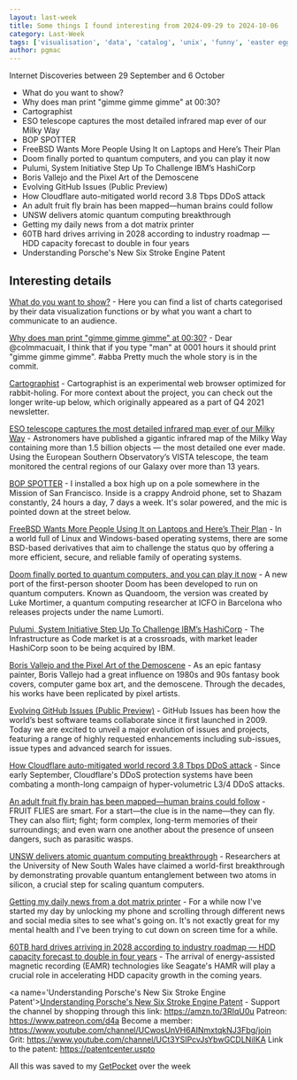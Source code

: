 ```yaml
---
layout: last-week
title: Some things I found interesting from 2024-09-29 to 2024-10-06
category: Last-Week
tags: ['visualisation', 'data', 'catalog', 'unix', 'funny', 'easter eggs', 'open source', 'browser', 'space', 'music', 'user', 'freebsd', 'quantum computing', 'games', 'terraform', 'open source', 'iac', 'pixel', 'demo', 'art', 'project management', 'github', 'networking', 'ddos', 'cyber', 'biology', 'ai', 'quantum computing', 'maker', 'hardware', 'storage', 'hardware', 'vehicles', 'engines', 'engineering']
author: pgmac
---
```


Internet Discoveries between 29 September and  6 October
- What do you want to show?
- Why does man print "gimme gimme gimme" at 00:30?
- Cartographist
- ESO telescope captures the most detailed infrared map ever of our Milky Way
- BOP SPOTTER
- FreeBSD Wants More People Using It on Laptops and Here’s Their Plan
- Doom finally ported to quantum computers, and you can play it now
- Pulumi, System Initiative Step Up To Challenge IBM’s HashiCorp
- Boris Vallejo and the Pixel Art of the Demoscene
- Evolving GitHub Issues (Public Preview)
- How Cloudflare auto-mitigated world record 3.8 Tbps DDoS attack
- An adult fruit fly brain has been mapped—human brains could follow
- UNSW delivers atomic quantum computing breakthrough
- Getting my daily news from a dot matrix printer
- 60TB hard drives arriving in 2028 according to industry roadmap — HDD capacity forecast to double in four years
- Understanding Porsche's New Six Stroke Engine Patent

## Interesting details

<a name='What do you want to show?'>[What do you want to show?](https://datavizcatalogue.com/search.html)</a> - Here you can find a list of charts categorised by their data visualization functions or by what you want a chart to communicate to an audience.

<a name='Why does man print "gimme gimme gimme" at 00:30?'>[Why does man print "gimme gimme gimme" at 00:30?](https://unix.stackexchange.com/questions/405783/why-does-man-print-gimme-gimme-gimme-at-0030)</a> - Dear @colmmacuait, I think that if you type "man" at 0001 hours it should print "gimme gimme gimme". #abba Pretty much the whole story is in the commit.

<a name='Cartographist'>[Cartographist](https://szymonkaliski.com/projects/cartographist/)</a> - Cartographist is an experimental web browser optimized for rabbit-holing. For more context about the project, you can check out the longer write-up below, which originally appeared as a part of Q4 2021 newsletter.

<a name='ESO telescope captures the most detailed infrared map ever of our Milky Way'>[ESO telescope captures the most detailed infrared map ever of our Milky Way](https://www.eso.org/public/news/eso2413/)</a> - Astronomers have published a gigantic infrared map of the Milky Way containing more than 1.5 billion objects ― the most detailed one ever made. Using the European Southern Observatory’s VISTA telescope, the team monitored the central regions of our Galaxy over more than 13 years.

<a name='BOP SPOTTER'>[BOP SPOTTER](https://walzr.com/bop-spotter)</a> - I installed a box high up on a pole somewhere in the Mission of San Francisco. Inside is a crappy Android phone, set to Shazam constantly, 24 hours a day, 7 days a week. It's solar powered, and the mic is pointed down at the street below.

<a name='FreeBSD Wants More People Using It on Laptops and Here’s Their Plan'>[FreeBSD Wants More People Using It on Laptops and Here’s Their Plan](https://news.itsfoss.com/freebsd-laptop-adoption/)</a> - In a world full of Linux and Windows-based operating systems, there are some BSD-based derivatives that aim to challenge the status quo by offering a more efficient, secure, and reliable family of operating systems.

<a name='Doom finally ported to quantum computers, and you can play it now'>[Doom finally ported to quantum computers, and you can play it now](https://www.neowin.net/news/doom-finally-ported-to-quantum-computers-and-you-can-play-it-now/)</a> - A new port of the first-person shooter Doom has been developed to run on quantum computers. Known as Quandoom, the version was created by Luke Mortimer, a quantum computing researcher at ICFO in Barcelona who releases projects under the name Lumorti.

<a name='Pulumi, System Initiative Step Up To Challenge IBM’s HashiCorp'>[Pulumi, System Initiative Step Up To Challenge IBM’s HashiCorp](https://www.forbes.com/sites/rscottraynovich/2024/09/30/pulumi-system-initiative-step-up-to-challenge-ibms-hashicorp/)</a> - The Infrastructure as Code market is at a crossroads, with market leader HashiCorp soon to be being acquired by IBM.

<a name='Boris Vallejo and the Pixel Art of the Demoscene'>[Boris Vallejo and the Pixel Art of the Demoscene](https://marincomics.com/vallejo-pixelart.html)</a> - As an epic fantasy painter, Boris Vallejo had a great influence on 1980s and 90s fantasy book covers, computer game box art, and the demoscene. Through the decades, his works have been replicated by pixel artists.

<a name='Evolving GitHub Issues (Public Preview)'>[Evolving GitHub Issues (Public Preview)](https://github.blog/changelog/2024-10-01-evolving-github-issues-public-preview/)</a> - GitHub Issues has been how the world’s best software teams collaborate since it first launched in 2009. Today we are excited to unveil a major evolution of issues and projects, featuring a range of highly requested enhancements including sub-issues, issue types and advanced search for issues.

<a name='How Cloudflare auto-mitigated world record 3.8 Tbps DDoS attack'>[How Cloudflare auto-mitigated world record 3.8 Tbps DDoS attack](https://blog.cloudflare.com/how-cloudflare-auto-mitigated-world-record-3-8-tbps-ddos-attack)</a> - Since early September, Cloudflare's DDoS protection systems have been combating a month-long campaign of hyper-volumetric L3/4 DDoS attacks.

<a name='An adult fruit fly brain has been mapped—human brains could follow'>[An adult fruit fly brain has been mapped—human brains could follow](https://archive.is/vBUjt)</a> - FRUIT FLIES are smart. For a start—the clue is in the name—they can fly. They can also flirt; fight; form complex, long-term memories of their surroundings; and even warn one another about the presence of unseen dangers, such as parasitic wasps.

<a name='UNSW delivers atomic quantum computing breakthrough'>[UNSW delivers atomic quantum computing breakthrough](https://www.innovationaus.com/unsw-delivers-atomic-quantum-computing-breakthrough/)</a> - Researchers at the University of New South Wales have claimed a world-first breakthrough by demonstrating provable quantum entanglement between two atoms in silicon, a crucial step for scaling quantum computers.

<a name='Getting my daily news from a dot matrix printer'>[Getting my daily news from a dot matrix printer](https://aschmelyun.com/blog/getting-my-daily-news-from-a-dot-matrix-printer/)</a> - For a while now I've started my day by unlocking my phone and scrolling through different news and social media sites to see what's going on. It's not exactly great for my mental health and I've been trying to cut down on screen time for a while.

<a name='60TB hard drives arriving in 2028 according to industry roadmap — HDD capacity forecast to double in four years'>[60TB hard drives arriving in 2028 according to industry roadmap — HDD capacity forecast to double in four years](https://www.tomshardware.com/pc-components/storage/60tb-hard-drives-arriving-in-2028-according-to-industry-roadmap-hdd-capacity-forecast-to-double-in-four-years)</a> - The arrival of energy-assisted magnetic recording (EAMR) technologies like Seagate's HAMR will play a crucial role in accelerating HDD capacity growth in the coming years.

<a name='Understanding Porsche's New Six Stroke Engine Patent'>[Understanding Porsche's New Six Stroke Engine Patent](https://youtu.be/uMEegb-IrRQ?si=DlEyc2hj7QjmO8Ms)</a> - Support the channel by shopping through this link: https://amzn.to/3RIqU0u
Patreon: https://www.patreon.com/d4a
Become a member: https://www.youtube.com/channel/UCwosUnVH6AINmxtqkNJ3Fbg/join
Grit: https://www.youtube.com/channel/UCt3YSIPcvJsYbwGCDLNiIKA
Link to the patent: https://patentcenter.uspto

All this was saved to my [GetPocket](https://getpocket.com/) over the week